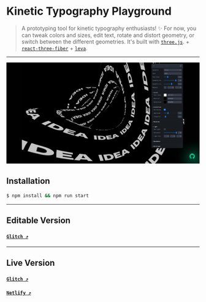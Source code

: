 # **Kinetic Typography Playground**

> A prototyping tool for kinetic typography enthusiasts! ✨ For now, you can tweak colors and sizes, edit text, rotate and distort geometry, or switch between the different geometries. It's built with [`three.js`](https://github.com/mrdoob/three.js). + [`react-three-fiber`](https://github.com/pmndrs/react-three-fiber) + [`leva`](https://github.com/pmndrs/leva).

---

![Kinetic Typography Playground Open Graph Image](public/static/images/homepage-og-image.png?raw=true 'Kinetic Typography Playground')

## Installation

```sh
$ npm install && npm run start
```

---

## Editable Version

#### **[`Glitch ⤴`](https://glitch.com/edit/#!/spectrum-gem-frill)**

---

## Live Version

#### **[`Glitch ⤴`](https://spectrum-gem-frill.glitch.me/)**

#### **[`Netlify ⤴`](https://kinetic-typography-playground.netlify.app/)**
